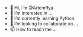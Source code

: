 - 👋 Hi, I’m @ArtemRya
- 👀 I’m interested in ...
- 🌱 I’m currently learning Python
- 💞️ I’m looking to collaborate on ...
- 📫 How to reach me ...

<!---
ArtemRya/ArtemRya is a ✨ special ✨ repository because its `README.md` (this file) appears on your GitHub profile.
You can click the Preview link to take a look at your changes.
--->
